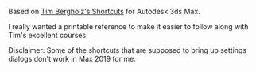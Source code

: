 Based on [Tim Bergholz's Shortcuts](https://www.artstation.com/timbergholz) for Autodesk 3ds Max.

I really wanted a printable reference to make it easier to follow along with Tim's excellent courses.

Disclaimer: Some of the shortcuts that are supposed to bring up settings dialogs don't work in Max 2019 for me. 
